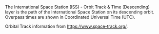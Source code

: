 The International Space Station (ISS) - Orbit Track & Time (Descending) layer is the path of the International Space Station on its descending orbit. Overpass times are shown in Coordinated Universal Time (UTC).

Orbital Track information from <https://www.space-track.org/>.
